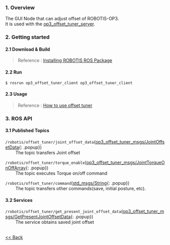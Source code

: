 ### 1. Overview
The GUI Node that can adjust offset of ROBOTIS-OP3.  
It is used with the [op3_offset_tuner_server].  


### 2. Getting started
#### 2.1 Download & Build
 > Reference : [Installing ROBOTIS ROS Package]

#### 2.2 Run
```
$ rosrun op3_offset_tuner_client op3_offset_tuner_client
```  

#### 2.3 Usage
> Reference : [How to use offset tuner]



### 3. ROS API

#### 3.1 Published Topics
`/robotis/offset_tuner/joint_offset_data`([op3_offset_tuner_msgs/JointOffsetData]{: .popup})            
&emsp;&emsp; The topic transfers Joint offset   

`/robotis/offset_tuner/torque_enable`([op3_offset_tuner_msgs/JointTorqueOnOffArray]{: .popup})    
&emsp;&emsp; The topic executes Torque on/off command   

`/robotis/offset_tuner/command`([std_msgs/String]{: .popup})    
&emsp;&emsp; The topic transfers other commands(save, initial posture, etc).   

#### 3.2 Services
`/robotis/offset_tuner/get_present_joint_offset_data`([op3_offset_tuner_msgs/GetPresentJointOffsetData]{: .popup})  
&emsp;&emsp; The service obtains saved joint offset

<br>[&lt;&lt; Back]

[How to use offset tuner]:OP3-How-to-use-offset-tuner.md
[std_msgs/String]:/docs/en/popup/std_msgs_int32_message/
[op3_offset_tuner_msgs/JointOffsetData]:/docs/en/popup/op3_JointOffsetData.msg/
[op3_offset_tuner_msgs/JointTorqueOnOffArray]:/docs/en/popup/op3_JointTorqueOnOffArray.msg/
[op3_offset_tuner_msgs/GetPresentJointOffsetData]:/docs/en/popup/op3_GetPresentJointOffsetData.srv/
[op3_offset_tuner_server]:op3_offset_tuner_server.md

[Installing ROBOTIS ROS Package]:OP3_Recovery_of_ROBOTIS_OP3#24_installation_robotis_ros_packages.md

[&lt;&lt; Back]:ROBOTIS-OP3-Tools.md
